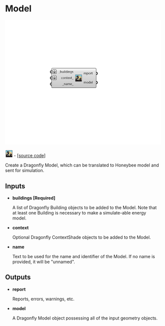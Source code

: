 # Model

![](../../.gitbook/assets/Model.png)

![](../../.gitbook/assets/Model%20%281%29.png) - [\[source code\]](https://github.com/ladybug-tools/dragonfly-grasshopper/blob/master/dragonfly_grasshopper/src//DF%20Model.py)

Create a Dragonfly Model, which can be translated to Honeybee model and sent for simulation.

## Inputs

* **buildings \[Required\]**

  A list of Dragonfly Building objects to be added to the Model. Note that at least one Building is necessary to make a simulate-able energy model. 

* **context**

  Optional Dragonfly ContextShade objects to be added to the Model. 

* **name**

  Text to be used for the name and identifier of the Model. If no name is provided, it will be "unnamed". 

## Outputs

* **report**

  Reports, errors, warnings, etc. 

* **model**

  A Dragonfly Model object possessing all of the input geometry objects. 

